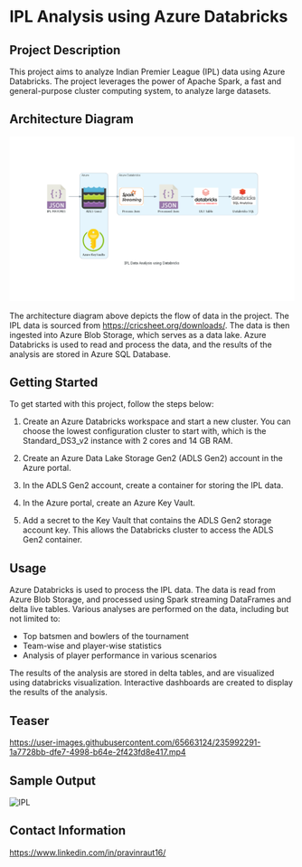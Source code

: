 # IPL Analysis using Azure Databricks

## Project Description

This project aims to analyze Indian Premier League (IPL) data using Azure Databricks. The project leverages the power of Apache Spark, a fast and general-purpose cluster computing system, to analyze large datasets.

## Architecture Diagram

![IPL Data Analysis using Databricks](images/ipl_data_analysis_using_databricks.png)

The architecture diagram above depicts the flow of data in the project. The IPL data is sourced from https://cricsheet.org/downloads/. The data is then ingested into Azure Blob Storage, which serves as a data lake. Azure Databricks is used to read and process the data, and the results of the analysis are stored in Azure SQL Database.

## Getting Started

To get started with this project, follow the steps below:

1. Create an Azure Databricks workspace and start a new cluster. You can choose the lowest configuration cluster to start with, which is the Standard_DS3_v2 instance with 2 cores and 14 GB RAM.

2. Create an Azure Data Lake Storage Gen2 (ADLS Gen2) account in the Azure portal.

3. In the ADLS Gen2 account, create a container for storing the IPL data.
4. In the Azure portal, create an Azure Key Vault.

5. Add a secret to the Key Vault that contains the ADLS Gen2 storage account key. This allows the Databricks cluster to access the ADLS Gen2 container.
## Usage

Azure Databricks is used to process the IPL data. The data is read from Azure Blob Storage, and processed using Spark streaming DataFrames and delta live tables. Various analyses are performed on the data, including but not limited to:

- Top batsmen and bowlers of the tournament
- Team-wise and player-wise statistics
- Analysis of player performance in various scenarios

The results of the analysis are stored in delta tables, and are visualized using databricks visualization. Interactive dashboards are created to display the results of the analysis.

## Teaser

https://user-images.githubusercontent.com/65663124/235992291-1a7728bb-dfe7-4998-b64e-2f423fd8e417.mp4

## Sample Output
![IPL](https://user-images.githubusercontent.com/65663124/236008312-88d732c0-33fc-48f6-8b47-567b4c04af68.png)



## Contact Information
https://www.linkedin.com/in/pravinraut16/


